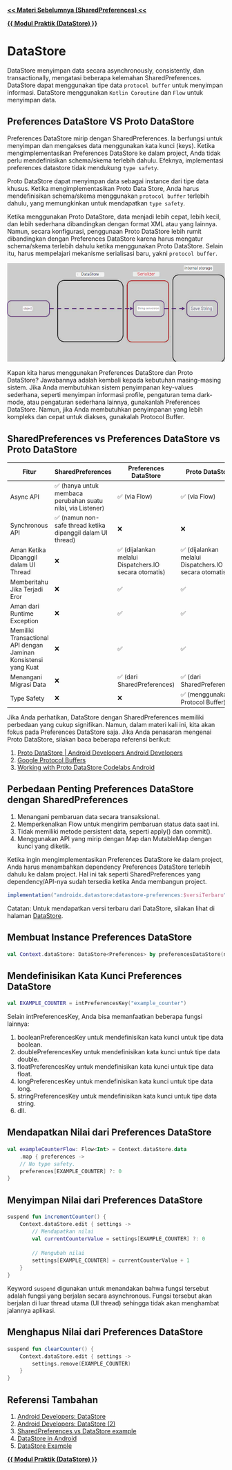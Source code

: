 **[<< Materi Sebelumnya (SharedPreferences) <<](2-SharedPreferences.md)**

**[{{ Modul Praktik (DataStore) }}](Praktik-3-DataStore.md)**

# DataStore

DataStore menyimpan data secara asynchronously, consistently, dan transactionally, mengatasi beberapa kelemahan SharedPreferences. DataStore dapat menggunakan tipe data `protocol buffer` untuk menyimpan informasi. DataStore menggunakan `Kotlin Coroutine` dan `Flow` untuk menyimpan data.

## Preferences DataStore VS Proto DataStore

Preferences DataStore mirip dengan SharedPreferences. Ia berfungsi untuk menyimpan dan mengakses data menggunakan kata kunci (keys). Ketika mengimplementasikan Preferences DataStore ke dalam project, Anda tidak perlu mendefinisikan schema/skema terlebih dahulu. Efeknya, implementasi preferences datastore tidak mendukung `type safety`.

Proto DataStore dapat menyimpan data sebagai instance dari tipe data khusus. Ketika mengimplementasikan Proto Data Store, Anda harus mendefinisikan schema/skema menggunakan `protocol buffer` terlebih dahulu, yang memungkinkan untuk mendapatkan `type safety`.

Ketika menggunakan Proto DataStore, data menjadi lebih cepat, lebih kecil, dan lebih sederhana dibandingkan dengan format XML atau yang lainnya. Namun, secara konfigurasi, penggunaan Proto DataStore lebih rumit dibandingkan dengan Preferences DataStore karena harus mengatur schema/skema terlebih dahulu ketika menggunakan Proto DataStore. Selain itu, harus mempelajari mekanisme serialisasi baru, yakni `protocol buffer`.

![Protobuf](DataStore-1Protobuf.png)

Kapan kita harus menggunakan Preferences DataStore dan Proto DataStore? Jawabannya adalah kembali kepada kebutuhan masing-masing sistem. Jika Anda membutuhkan sistem penyimpanan key-values sederhana, seperti menyimpan informasi profile, pengaturan tema dark-mode, atau pengaturan sederhana lainnya, gunakanlah Preferences DataStore. Namun, jika Anda membutuhkan penyimpanan yang lebih kompleks dan cepat untuk diakses, gunakalah Protocol Buffer.

## SharedPreferences vs Preferences DataStore vs Proto DataStore

| Fitur                                                           | SharedPreferences                                            | Preferences DataStore                                  | Proto DataStore                                        |
| --------------------------------------------------------------- | ------------------------------------------------------------ | ------------------------------------------------------ | ------------------------------------------------------ |
| Async API                                                       | ✅ (hanya untuk membaca perubahan suatu nilai, via Listener) | ✅ (via Flow)                                          | ✅ (via Flow)                                          |
| Synchronous API                                                 | ✅ (namun non-safe thread ketika dipanggil dalam UI thread)  | ❌                                                     | ❌                                                     |
| Aman Ketika Dipanggil dalam UI Thread                           | ❌                                                           | ✅ (dijalankan melalui Dispatchers.IO secara otomatis) | ✅ (dijalankan melalui Dispatchers.IO secara otomatis) |
| Memberitahu Jika Terjadi Eror                                   | ❌                                                           | ✅                                                     | ✅                                                     |
| Aman dari Runtime Exception                                     | ❌                                                           | ✅                                                     | ✅                                                     |
| Memiliki Transactional API dengan Jaminan Konsistensi yang Kuat | ❌                                                           | ✅                                                     | ✅                                                     |
| Menangani Migrasi Data                                          | ❌                                                           | ✅ (dari SharedPreferences)                            | ✅ (dari SharedPreferences)                            |
| Type Safety                                                     | ❌                                                           | ❌                                                     | ✅ (menggunakan Protocol Buffer)                       |

Jika Anda perhatikan, DataStore dengan SharedPreferences memiliki perbedaan yang cukup signifikan. Namun, dalam materi kali ini, kita akan fokus pada Preferences DataStore saja. Jika Anda penasaran mengenai Proto DataStore, silakan baca beberapa referensi berikut:

1. [Proto DataStore | Android Developers Android Developers](https://developer.android.com/topic/libraries/architecture/datastore#proto-datastore)
2. [Google Protocol Buffers](https://protobuf.dev/)
3. [Working with Proto DataStore Codelabs Android](https://developer.android.com/codelabs/android-proto-datastore#0)

## Perbedaan Penting Preferences DataStore dengan SharedPreferences

1. Menangani pembaruan data secara transaksional.
2. Memperkenalkan Flow untuk mengirim pembaruan status data saat ini.
3. Tidak memiliki metode persistent data, seperti apply() dan commit().
4. Menggunakan API yang mirip dengan Map dan MutableMap dengan kunci yang diketik.

Ketika ingin mengimplementasikan Preferences DataStore ke dalam project, Anda harus menambahkan dependency Preferences DataStore terlebih dahulu ke dalam project. Hal ini tak seperti SharedPreferences yang dependency/API-nya sudah tersedia ketika Anda membangun project.

```gradle
implementation("androidx.datastore:datastore-preferences:$versiTerbaru")
```

Catatan: Untuk mendapatkan versi terbaru dari DataStore, silakan lihat di halaman [DataStore](https://developer.android.com/jetpack/androidx/releases/datastore).

## Membuat Instance Preferences DataStore

```kotlin
val Context.dataStore: DataStore<Preferences> by preferencesDataStore(name = "settings")
```

## Mendefinisikan Kata Kunci Preferences DataStore

```kotlin
val EXAMPLE_COUNTER = intPreferencesKey("example_counter")
```

Selain intPreferencesKey, Anda bisa memanfaatkan beberapa fungsi lainnya:

1. booleanPreferencesKey untuk mendefinisikan kata kunci untuk tipe data boolean.
2. doublePreferencesKey untuk mendefinisikan kata kunci untuk tipe data double.
3. floatPreferencesKey untuk mendefinisikan kata kunci untuk tipe data float.
4. longPreferencesKey untuk mendefinisikan kata kunci untuk tipe data long.
5. stringPreferencesKey untuk mendefinisikan kata kunci untuk tipe data string.
6. dll.

## Mendapatkan Nilai dari Preferences DataStore

```kotlin
val exampleCounterFlow: Flow<Int> = Context.dataStore.data
    .map { preferences ->
    // No type safety.
    preferences[EXAMPLE_COUNTER] ?: 0
}
```

## Menyimpan Nilai dari Preferences DataStore

```kotlin
suspend fun incrementCounter() {
    Context.dataStore.edit { settings ->
        // Mendapatkan nilai
        val currentCounterValue = settings[EXAMPLE_COUNTER] ?: 0

        // Mengubah nilai
        settings[EXAMPLE_COUNTER] = currentCounterValue + 1
    }
}
```

Keyword `suspend` digunakan untuk menandakan bahwa fungsi tersebut adalah fungsi yang berjalan secara asynchronous. Fungsi tersebut akan berjalan di luar thread utama (UI thread) sehingga tidak akan menghambat jalannya aplikasi.

## Menghapus Nilai dari Preferences DataStore

```kotlin
suspend fun clearCounter() {
    Context.dataStore.edit { settings ->
        settings.remove(EXAMPLE_COUNTER)
    }
}
```

## Referensi Tambahan

1. [Android Developers: DataStore](https://developer.android.com/topic/libraries/architecture/datastore)
2. [Android Developers: DataStore (2)](https://developer.android.com/jetpack/androidx/releases/datastore)
3. [SharedPreferences vs DataStore example](https://medium.com/supercharges-mobile-product-guide/new-way-of-storing-data-in-android-jetpack-datastore-a1073d09393d)
4. [DataStore in Android](https://medium.com/@manuaravindpta/datastore-in-android-838586355d0b)
5. [DataStore Example](https://proandroiddev.com/demystifying-datastore-a-comprehensive-guide-to-using-datastore-with-jetpack-compose-d89c813232d7)

**[{{ Modul Praktik (DataStore) }}](Praktik-3-DataStore.md)**
